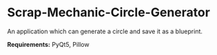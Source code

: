 # Scrap-Mechanic-Circle-Generator
An application which can generate a circle and save it as a blueprint.

**Requirements:** PyQt5, Pillow
